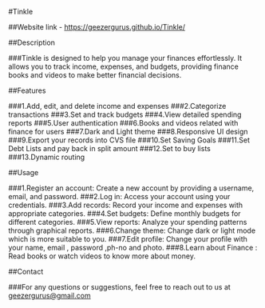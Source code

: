 #Tinkle 

##Website link - https://geezergurus.github.io/Tinkle/

##Description

###Tinkle is designed to help you manage your finances effortlessly. It allows you to track income, expenses, and budgets, providing finance books and videos to make better financial decisions.

##Features

###1.Add, edit, and delete income and expenses
###2.Categorize transactions
###3.Set and track budgets
###4.View detailed spending reports
###5.User authentication
###6.Books and videos related with finance for users
###7.Dark and Light theme
###8.Responsive UI design
###9.Export your records into CVS file
###10.Set Saving Goals
###11.Set Debt Lists and pay back in split amount
###12.Set to buy lists
###13.Dynamic routing


##Usage

###1.Register an account: Create a new account by providing a username, email, and password.
###2.Log in: Access your account using your credentials.
###3.Add records: Record your income and expenses with appropriate categories.
###4.Set budgets: Define monthly budgets for different categories.
###5.View reports: Analyze your spending patterns through graphical reports.
###6.Change theme: Change dark or light mode which is more suitable to you.
###7.Edit profile: Change your profile with your name, email , password ,ph-no and photo.
###8.Learn about Finance : Read books or watch videos to know more about money.

##Contact

###For any questions or suggestions, feel free to reach out to us at geezergurus@gmail.com 
